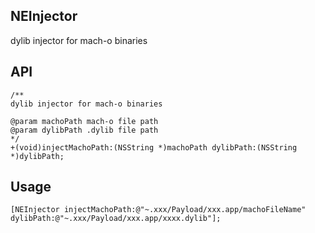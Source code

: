 ## NEInjector
dylib injector for mach-o binaries

## API
```
/**
dylib injector for mach-o binaries

@param machoPath mach-o file path
@param dylibPath .dylib file path
*/
+(void)injectMachoPath:(NSString *)machoPath dylibPath:(NSString *)dylibPath;
```


## Usage
```
[NEInjector injectMachoPath:@"~.xxx/Payload/xxx.app/machoFileName" dylibPath:@"~.xxx/Payload/xxx.app/xxxx.dylib"];
```
